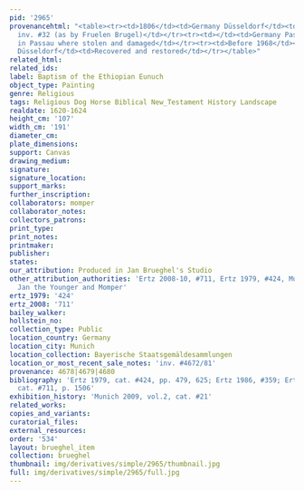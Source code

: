 ```yaml
---
pid: '2965'
provenancehtml: "<table><tr><td>1806</td><td>Germany Düsseldorf</td><td>Galerie Düsseldorf
  inv. #32 (as by Fruelen Brugel)</td></tr><tr><td></td><td>Germany Passau</td><td>Temporarily
  in Passau where stolen and damaged</td></tr><tr><td>Before 1968</td><td>Germany
  Düsseldorf</td><td>Recovered and restored</td></tr></table>"
related_html:
related_ids:
label: Baptism of the Ethiopian Eunuch
object_type: Painting
genre: Religious
tags: Religious Dog Horse Biblical New_Testament History Landscape
realdate: 1620-1624
height_cm: '107'
width_cm: '191'
diameter_cm:
plate_dimensions:
support: Canvas
drawing_medium:
signature:
signature_location:
support_marks:
further_inscription:
collaborators: momper
collaborator_notes:
collectors_patrons:
print_type:
print_notes:
printmaker:
publisher:
states:
our_attribution: Produced in Jan Brueghel's Studio
other_attribution_authorities: 'Ertz 2008-10, #711, Ertz 1979, #424, Munich 2013 as
  Jan the Younger and Momper'
ertz_1979: '424'
ertz_2008: '711'
bailey_walker:
hollstein_no:
collection_type: Public
location_country: Germany
location_city: Munich
location_collection: Bayerische Staatsgemäldesammlungen
location_or_most_recent_sale_notes: 'inv. #4672/81'
provenance: 4678|4679|4680
bibliography: 'Ertz 1979, cat. #424, pp. 479, 625; Ertz 1986, #359; Ertz 2008-10,
  cat. #711, p. 1506'
exhibition_history: 'Munich 2009, vol.2, cat. #21'
related_works:
copies_and_variants:
curatorial_files:
external_resources:
order: '534'
layout: brueghel_item
collection: brueghel
thumbnail: img/derivatives/simple/2965/thumbnail.jpg
full: img/derivatives/simple/2965/full.jpg
---
```

